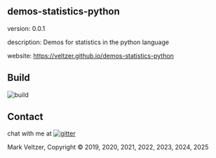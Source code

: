 ## demos-statistics-python

version: 0.0.1

description: Demos for statistics in the python language

website: https://veltzer.github.io/demos-statistics-python

## Build

![build](https://github.com/veltzer/demos-statistics-python/workflows/build/badge.svg)


## Contact

chat with me at [![gitter](https://badges.gitter.im/Join%20Chat.svg)](https://gitter.im/veltzer/mark.veltzer)

Mark Veltzer, Copyright © 2019, 2020, 2021, 2022, 2023, 2024, 2025
